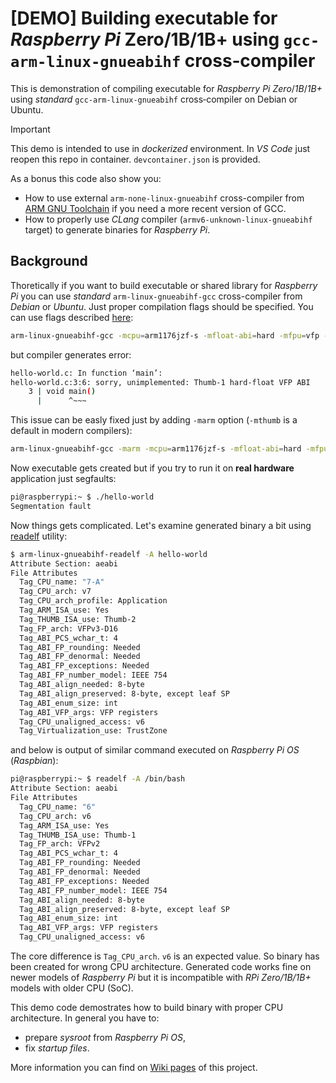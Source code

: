 # [DEMO] Building executable for *Raspberry Pi* Zero/1B/1B+ using `gcc-arm-linux-gnueabihf` cross‑compiler

This is demonstration of compiling executable for *Raspberry Pi* *Zero*/*1B*/*1B+* using *standard* `gcc-arm-linux-gnueabihf` cross‑compiler on Debian or Ubuntu.

> [!IMPORTANT]
> This demo is intended to use in *dockerized* environment. In *VS Code* just reopen this repo in container. `devcontainer.json` is provided.

As a bonus this code also show you:

* How to use external `arm-none-linux-gnueabihf` cross-compiler from [ARM GNU Toolchain](https://developer.arm.com/Tools%20and%20Software/GNU%20Toolchain)
if you need a more recent version of GCC.
* How to properly use *CLang* compiler (`armv6-unknown-linux-gnueabihf` target) to generate binaries for *Raspberry Pi*.

## Background

Thoretically if you want to build executable or shared library for *Raspberry Pi* you can use *standard* `arm-linux-gnueabihf-gcc` cross-compiler from *Debian* or *Ubuntu*.
Just proper compilation flags should be specified.
You can use flags described [here](https://gist.github.com/fm4dd/c663217935dc17f0fc73c9c81b0aa845):

```sh
arm-linux-gnueabihf-gcc -mcpu=arm1176jzf-s -mfloat-abi=hard -mfpu=vfp -o hello-world hello-world.c
```

but compiler generates error:

```sh
hello-world.c: In function ‘main’:
hello-world.c:3:6: sorry, unimplemented: Thumb-1 hard-float VFP ABI
    3 | void main()
      |      ^~~~
```

This issue can be easly fixed just by adding `-marm` option (`-mthumb` is a default in modern compilers):

```sh
arm-linux-gnueabihf-gcc -marm -mcpu=arm1176jzf-s -mfloat-abi=hard -mfpu=vfp -o hello-world hello-world.c
```

Now executable gets created but if you try to run it on **real hardware** application just segfaults:

```sh
pi@raspberrypi:~ $ ./hello-world
Segmentation fault
```

Now things gets complicated. Let's examine generated binary a bit using [readelf](//man.archlinux.org/man/readelf.1) utility:

```sh
$ arm-linux-gnueabihf-readelf -A hello-world
Attribute Section: aeabi
File Attributes
  Tag_CPU_name: "7-A"
  Tag_CPU_arch: v7
  Tag_CPU_arch_profile: Application
  Tag_ARM_ISA_use: Yes
  Tag_THUMB_ISA_use: Thumb-2
  Tag_FP_arch: VFPv3-D16
  Tag_ABI_PCS_wchar_t: 4
  Tag_ABI_FP_rounding: Needed
  Tag_ABI_FP_denormal: Needed
  Tag_ABI_FP_exceptions: Needed
  Tag_ABI_FP_number_model: IEEE 754
  Tag_ABI_align_needed: 8-byte
  Tag_ABI_align_preserved: 8-byte, except leaf SP
  Tag_ABI_enum_size: int
  Tag_ABI_VFP_args: VFP registers
  Tag_CPU_unaligned_access: v6
  Tag_Virtualization_use: TrustZone
```

and below is output of similar command executed on *Raspberry Pi OS* (*Raspbian*):

```sh
pi@raspberrypi:~ $ readelf -A /bin/bash
Attribute Section: aeabi
File Attributes
  Tag_CPU_name: "6"
  Tag_CPU_arch: v6
  Tag_ARM_ISA_use: Yes
  Tag_THUMB_ISA_use: Thumb-1
  Tag_FP_arch: VFPv2
  Tag_ABI_PCS_wchar_t: 4
  Tag_ABI_FP_rounding: Needed
  Tag_ABI_FP_denormal: Needed
  Tag_ABI_FP_exceptions: Needed
  Tag_ABI_FP_number_model: IEEE 754
  Tag_ABI_align_needed: 8-byte
  Tag_ABI_align_preserved: 8-byte, except leaf SP
  Tag_ABI_enum_size: int
  Tag_ABI_VFP_args: VFP registers
  Tag_CPU_unaligned_access: v6

```

The core difference is `Tag_CPU_arch`. `v6` is an expected value. So binary has been created for wrong CPU architecture.
Generated code works fine on newer models of *Raspberry Pi* but it is incompatible with *RPi Zero/1B/1B+* models with older CPU (SoC).

This demo code demostrates how to build binary with proper CPU architecture. In general you have to:

* prepare *sysroot* from *Raspberry Pi OS*,
* fix *startup files*.

More information you can find on [Wiki pages](//github.com/RoEdAl/rpi0-cross-compile/wiki) of this project.
